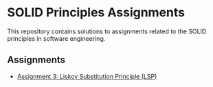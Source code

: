 # SOLID Principles Assignments

This repository contains solutions to assignments related to the SOLID principles in software engineering.

## Assignments

- [Assignment 3: Liskov Substitution Principle (LSP)](LSP)
